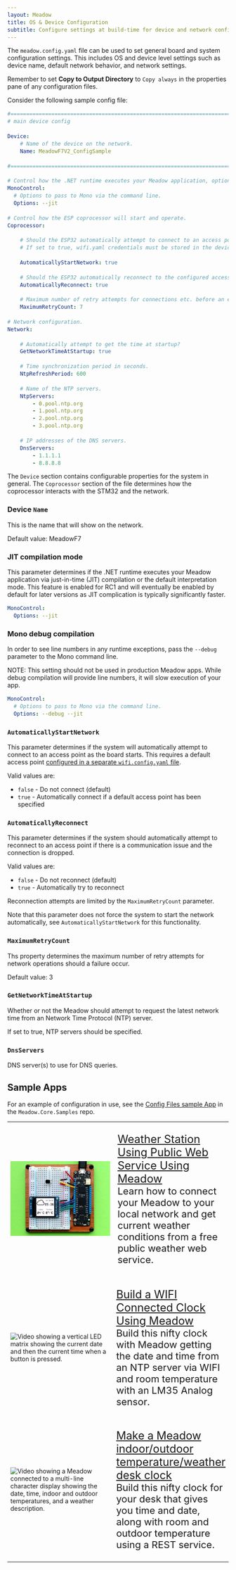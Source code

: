```yaml
---
layout: Meadow
title: OS & Device Configuration
subtitle: Configure settings at build-time for device and network configuration.
---
```


The `meadow.config.yaml` file can be used to set general board and system configuration settings. This includes OS and device level settings such as device name, default network behavior, and network settings.

Remember to set **Copy to Output Directory** to `Copy always` in the properties pane of any configuration files.

Consider the following sample config file:

```yaml
#===============================================================================
# main device config

Device:
    # Name of the device on the network.
    Name: MeadowF7V2_ConfigSample

#===============================================================================

# Control how the .NET runtime executes your Meadow application, optionally enabling just-in-time (JIT) compilation instead of interpretation mode.
MonoControl:
  # Options to pass to Mono via the command line.
  Options: --jit

# Control how the ESP coprocessor will start and operate.
Coprocessor:

    # Should the ESP32 automatically attempt to connect to an access point at startup?
    # If set to true, wifi.yaml credentials must be stored in the device.

    AutomaticallyStartNetwork: true

    # Should the ESP32 automatically reconnect to the configured access point?
    AutomaticallyReconnect: true

    # Maximum number of retry attempts for connections etc. before an error code is returned.
    MaximumRetryCount: 7

# Network configuration.
Network:

    # Automatically attempt to get the time at startup?
    GetNetworkTimeAtStartup: true

    # Time synchronization period in seconds.
    NtpRefreshPeriod: 600

    # Name of the NTP servers.
    NtpServers:
        - 0.pool.ntp.org
        - 1.pool.ntp.org
        - 2.pool.ntp.org
        - 3.pool.ntp.org

    # IP addresses of the DNS servers.
    DnsServers:
        - 1.1.1.1
        - 8.8.8.8
```

The `Device` section contains configurable properties for the system in general. The `Coprocessor` section of the file determines how the coprocessor interacts with the STM32 and the network.

### Device `Name`

This is the name that will show on the network.

Default value: MeadowF7

### JIT compilation mode

This parameter determines if the .NET runtime executes your Meadow application via just-in-time (JIT) compilation or the default interpretation mode. This feature is enabled for RC1 and will eventually be enabled by default for later versions as JIT complication is typically significantly faster.

```yaml
MonoControl:
  Options: --jit
```

### Mono debug compilation

In order to see line numbers in any runtime exceptions, pass the `--debug` parameter to the Mono command line.

NOTE: This setting should not be used in production Meadow apps. While debug compilation will provide line numbers, it will slow execution of your app.

```yaml
MonoControl:
  # Options to pass to Mono via the command line.
  Options: --debug --jit
```

<!-- think we should cut this.

### SpiSpeed

This parameter is not normally used as the default settings combine high speed with reliability. It can be used for boards working in electrically noisy environments to reduce the possibility of communication problems.

The value is the the frequency of the SPI communication in Hz.

Default value: 8000000
--->

### `AutomaticallyStartNetwork`

This parameter determines if the system will automatically attempt to connect to an access point as the board starts. This requires a default access point [configured in a separate `wifi.config.yaml` file](/Meadow/Meadow.OS/Configuration/WiFi_Configuration).

Valid values are:

* `false` - Do not connect (default)
* `true` - Automatically connect if a default access point has been specified

### `AutomaticallyReconnect`

This parameter determines if the system should automatically attempt to reconnect to an access point if there is a communication issue and the connection is dropped.

Valid values are:

* `false` - Do not reconnect (default)
* `true` - Automatically try to reconnect

Reconnection attempts are limited by the `MaximumRetryCount` parameter.

Note that this parameter does not force the system to start the network automatically, see `AutomaticallyStartNetwork` for this functionality.

### `MaximumRetryCount`

Ths property determines the maximum number of retry attempts for network operations should a failure occur.

Default value: 3

### `GetNetworkTimeAtStartup`

Whether or not the Meadow should attempt to request the latest network time from an Network Time Protocol (NTP) server.

If set to true, NTP servers should be specified.

### `DnsServers`

DNS server(s) to use for DNS queries.

## Sample Apps

For an example of configuration in use, see the [Config Files sample App](https://github.com/WildernessLabs/Meadow.Core.Samples/tree/main/Source/Meadow.Core.Samples/OS/Config_Files) in the `Meadow.Core.Samples` repo.

<table>
    <tr>
        <td style="width:50%">
            <img alt="Photo showing a Meadow hooked up to an LCD displaying the date, time, indoor and outdoor temperature and a weather icon." src="../../../../Common_Files/Hackster/GraphicsWeather.jpg"/>
        </td>
        <td style="width:50%; font-size:20px;">
            <p style="font-size:22px;">
                <a style="font-size:25px;" href="https://www.hackster.io/wilderness-labs/weather-station-using-public-web-service-using-meadow-e47765">Weather Station Using Public Web Service Using Meadow</a>
                <br/>
                Learn how to connect your Meadow to your local network and get current weather conditions from a free public weather web service.
            </p>
        </td>
    </tr>
    <tr>
        <td style="width:50%">
            <img alt="Video showing a vertical LED matrix showing the current date and then the current time when a button is pressed." src="../../../../Common_Files/Hackster/RtcWifi.gif"/>
        </td>
        <td style="width:50%">
            <p style="font-size:22px;">
                <a style="font-size:25px;" href="https://www.hackster.io/wilderness-labs/build-a-wifi-connected-clock-using-meadow-e0c6b6">Build a WIFI Connected Clock Using Meadow</a>
                <br/>
                Build this nifty clock with Meadow getting the date and time from an NTP server via WIFI and room temperature with an LM35 Analog sensor.
            </p>
        </td>
    </tr>
    <tr>
        <td style="width:50%">
            <img alt="Video showing a Meadow connected to a multi-line character display showing the date, time, indoor and outdoor temperatures, and a weather description." src="../../../../Common_Files/Hackster/WifiWeather.gif"/>
        </td>
        <td style="width:50%">
            <p style="font-size:22px;">
                <a style="font-size:25px;" href="https://www.hackster.io/wilderness-labs/make-a-meadow-indoor-outdoor-temperature-weather-desk-clock-463839">Make a Meadow indoor/outdoor temperature/weather desk clock</a>
                <br/>
                Build this nifty clock for your desk that gives you time and date, along with room and outdoor temperature using a REST service.
            </p>
        </td>
    </tr>
</table>
